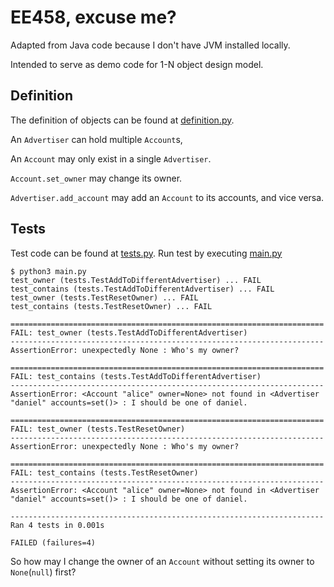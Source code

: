 # EE458, excuse me?

Adapted from Java code because I don't have JVM installed locally.

Intended to serve as demo code for 1-N object design model.

## Definition

The definition of objects can be found at [definition.py](definition.py).

An `Advertiser` can hold multiple `Account`s,

An `Account` may only exist in a single `Advertiser`.

`Account.set_owner` may change its owner.

`Advertiser.add_account` may add an `Account` to its accounts, and vice versa.

## Tests

Test code can be found at [tests.py](tests.py). Run test by executing [main.py](main.py)

``` shell
$ python3 main.py
test_owner (tests.TestAddToDifferentAdvertiser) ... FAIL
test_contains (tests.TestAddToDifferentAdvertiser) ... FAIL
test_owner (tests.TestResetOwner) ... FAIL
test_contains (tests.TestResetOwner) ... FAIL

======================================================================
FAIL: test_owner (tests.TestAddToDifferentAdvertiser)
----------------------------------------------------------------------
AssertionError: unexpectedly None : Who's my owner?

======================================================================
FAIL: test_contains (tests.TestAddToDifferentAdvertiser)
----------------------------------------------------------------------
AssertionError: <Account "alice" owner=None> not found in <Advertiser "daniel" accounts=set()> : I should be one of daniel.

======================================================================
FAIL: test_owner (tests.TestResetOwner)
----------------------------------------------------------------------
AssertionError: unexpectedly None : Who's my owner?

======================================================================
FAIL: test_contains (tests.TestResetOwner)
----------------------------------------------------------------------
AssertionError: <Account "alice" owner=None> not found in <Advertiser "daniel" accounts=set()> : I should be one of daniel.

----------------------------------------------------------------------
Ran 4 tests in 0.001s

FAILED (failures=4)
```

So how may I change the owner of an `Account` without setting its owner to `None`(`null`) first?